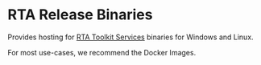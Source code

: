 # RTA Release Binaries

Provides hosting for [RTA Toolkit Services](https://rta-beta.netlify.app/downloads/services/) binaries for Windows and Linux.

For most use-cases, we recommend the Docker Images.
